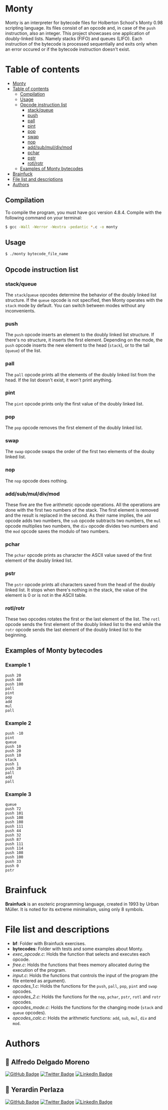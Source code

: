# Monty 

Monty is an interpreter for bytecode files for Holberton School's Monty 0.98 scripting language. Its files consist of an opcode and, in case of the `push` instruction, also an integer. This project showcases one application of doubly-linked lists. Namely stacks (FIFO) and queues (LIFO). Each instruction of the bytecode is processed sequentially and exits only when an error occured or if the bytecode instruction doesn't exist.

# Table of contents

- [Monty](#monty)
- [Table of contents](#table-of-contents)
  * [Compilation](#compilation)
  * [Usage](#usage)
  * [Opcode instruction list](#opcode-instruction-list)
    + [stack/queue](#stack-queue)
    + [push](#push)
    + [pall](#pall)
    + [pint](#pint)
    + [pop](#pop)
    + [swap](#swap)
    + [nop](#nop)
    + [add/sub/mul/div/mod](#add-sub-mul-div-mod)
    + [pchar](#pchar)
    + [pstr](#pstr)
    + [rotl/rotr](#rotl-rotr)
  * [Examples of Monty bytecodes](#examples-of-monty-bytecodes)
- [Brainfuck](#brainfuck)
- [File list and descriptions](#file-list-and-descriptions)
- [Authors](#authors)

## Compilation

To compile the program, you must have gcc version 4.8.4. Compile with the following command on your terminal:

```bash
$ gcc -Wall -Werror -Wextra -pedantic *.c -o monty
```

## Usage

```bash
$ ./monty bytecode_file_name
```

## Opcode instruction list

### stack/queue <a name="stack-queue"></a>

The `stack`/`queue` opcodes determine the behavior of the doubly linked list structure. If the `queue` opcode is not specified, then Monty operates with the `stack` mode by default. You can switch between modes without any inconvenients.

### push

The `push` opcode inserts an element to the doubly linked list structure. If there's no structure, it inserts the first element. Depending on the mode, the `push` opcode inserts the new element to the head (`stack`), or to the tail (`queue`) of the list.

### pall

The `pall` opcode prints all the elements of the doubly linked list from the head. If the list doesn't exist, it won't print anything.

### pint

The `pint` opcode prints only the first value of the doubly linked list.

### pop

The `pop` opcode removes the first element of the doubly linked list.

### swap

The `swap` opcode swaps the order of the first two elements of the douby linked list.

### nop

The `nop` opcode does nothing.

### add/sub/mul/div/mod <a name="add-sub-mul-div-mod"></a>

These five are the five arithmetic opcode operations. All the operations are done with the first two numbers of the stack. The first element is removed and the result is replaced in the second. As their name implies, the `add` opcode adds two numbers, the `sub` opcode subtracts two numbers, the `mul` opcode multiplies two numbers, the `div` opcode divides two numbers and the `mod` opcode saves the modulo of two numbers.

### pchar

The `pchar` opcode prints as character the ASCII value saved of the first element of the doubly linked list.

### pstr

The `pstr` opcode prints all characters saved from the head of the doubly linked list. It stops when there's nothing in the stack, the value of the element is 0 or is not in the ASCII table.

### rotl/rotr <a name="rotl-rotr"></a>

These two opcodes rotates the first or the last element of the list. The `rotl` opcode sends the first element of the doubly linked list to the end while the `rotr` opcode sends the last element of the doubly linked list to the beginning.

## Examples of Monty bytecodes

### Example 1

```
push 20
push 40
push 100
pall
pint
pop
add
mul
pall
```

### Example 2

```
push -10
pint
queue
push 10
push 20
push 10
stack
push 1
push 20
pall
add
pall
```

### Example 3

```
queue
push 72
push 101
push 108
push 108
push 111
push 44
push 32
push 87
push 111
push 114
push 108
push 100
push 33
push 0
pstr
```

# Brainfuck

**Brainfuck** is an esoteric programming language, created in 1993 by Urban Müller. It is noted for its extreme minimalism, using only 8 symbols.

# File list and descriptions

- **bf**: Folder with Brainfuck exercises.
- **bytecodes**: Folder with tests and some examples about Monty.
- *exec_opcode.c*: Holds the function that selects and executes each opcode.
- *free.c*: Holds the functions that frees memory allocated during the execution of the program.
- *input.c*: Holds the functions that controls the input of the program (the file entered as argument).
- *opcodes_1.c*: Holds the functions for the `push`, `pall`, `pop`, `pint` and `swap` opcodes.
- *opcodes_2.c*: Holds the functions for the `nop`, `pchar`, `pstr`, `rotl` and `rotr` opcodes.
- *opcodes_mode.c*: Holds the functions for the changing mode (`stack` and `queue` opcodes).
- *opcodes_calc.c:* Holds the arithmetic functions: `add`, `sub`, `mul`, `div` and `mod`.

# Authors

## 👤 Alfredo Delgado Moreno

[![GitHub Badge](https://img.shields.io/badge/GitHub-100000?style=for-the-badge&logo=github&logoColor=white)](https://github.com/AlfredPianist/) [![Twitter Badge](https://img.shields.io/badge/Twitter-1DA1F2?style=for-the-badge&logo=twitter&logoColor=white)](https://twitter.com/Alfred_Pianist) [![LinkedIn Badge](https://img.shields.io/badge/LinkedIn-0077B5?style=for-the-badge&logo=linkedin&logoColor=white)](https://www.linkedin.com/in/alfredo-delgado-moreno-75b65290/)

## 👤 Yerardin Perlaza

[![GitHub Badge](https://img.shields.io/badge/GitHub-100000?style=for-the-badge&logo=github&logoColor=white)](https://github.com/YerardinPerlaza/) [![Twitter Badge](https://img.shields.io/badge/Twitter-1DA1F2?style=for-the-badge&logo=twitter&logoColor=white)](https://twitter.com/YerardinPerlaza) [![LinkedIn Badge](https://img.shields.io/badge/LinkedIn-0077B5?style=for-the-badge&logo=linkedin&logoColor=white)](https://www.linkedin.com/in/yerardin-perlaza-medina-5135b8a6)